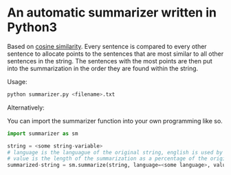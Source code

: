 # An automatic summarizer written in Python3

Based on [cosine similarity](https://en.wikipedia.org/wiki/Cosine_similarity). Every sentence is compared to every other sentence to allocate points to the sentences that are most similar to all other sentences in the string. The sentences with the most points are then put into the summarization in the order they are found within the string. 

Usage: 
```bash
python summarizer.py <filename>.txt
```
Alternatively:

You can import the summarizer function into your own programming like so.
```python
import summarizer as sm

string = <some string-variable>
# language is the languague of the original string, english is used by default
# value is the length of the summarization as a percentage of the original string.
summarized-string = sm.summarize(string, language=<some language>, value=<some float between 0.1 and 1>)

```
